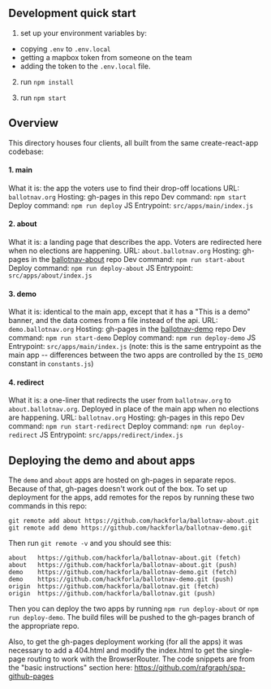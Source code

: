 ## Development quick start

1. set up your environment variables by:
  - copying `.env` to `.env.local`
  - getting a mapbox token from someone on the team
  - adding the token to the `.env.local` file.

2. run `npm install`

3. run `npm start`

## Overview

This directory houses four clients, all built from the same create-react-app codebase:

#### 1. main

What it is: the app the voters use to find their drop-off locations
URL: `ballotnav.org`
Hosting: gh-pages in this repo
Dev command: `npm start`
Deploy command: `npm run deploy`
JS Entrypoint: `src/apps/main/index.js`

#### 2. about

What it is: a landing page that describes the app. Voters are redirected here when no elections are happening.
URL: `about.ballotnav.org`
Hosting: gh-pages in the [ballotnav-about](https://github.com/hackforla/ballotnav-about) repo
Dev command: `npm run start-about`
Deploy command: `npm run deploy-about`
JS Entrypoint: `src/apps/about/index.js`

#### 3. demo

What it is: identical to the main app, except that it has a "This is a demo" banner, and the data comes from a file instead of the api.
URL: `demo.ballotnav.org`
Hosting: gh-pages in the [ballotnav-demo](https://github.com/hackforla/ballotnav-demo) repo
Dev command: `npm run start-demo`
Deploy command: `npm run deploy-demo`
JS Entrypoint: `src/apps/main/index.js` (note: this is the same entrypoint as the main app -- differences between the two apps are controlled by the `IS_DEMO` constant in `constants.js`)

#### 4. redirect

What it is: a one-liner that redirects the user from `ballotnav.org` to `about.ballotnav.org`. Deployed in place of the main app when no elections are happening.
URL: `ballotnav.org`
Hosting: gh-pages in this repo
Dev command: `npm run start-redirect`
Deploy command: `npm run deploy-redirect`
JS Entrypoint: `src/apps/redirect/index.js`

## Deploying the demo and about apps

The `demo` and `about` apps are hosted on gh-pages in separate repos. Because of that, gh-pages doesn't work out of the box. To set up deployment for the apps, add remotes for the repos by running these two commands in this repo:
```
git remote add about https://github.com/hackforla/ballotnav-about.git
git remote add demo https://github.com/hackforla/ballotnav-demo.git
```

Then run `git remote -v` and you should see this:
```
about	https://github.com/hackforla/ballotnav-about.git (fetch)
about	https://github.com/hackforla/ballotnav-about.git (push)
demo	https://github.com/hackforla/ballotnav-demo.git (fetch)
demo	https://github.com/hackforla/ballotnav-demo.git (push)
origin	https://github.com/hackforla/ballotnav.git (fetch)
origin	https://github.com/hackforla/ballotnav.git (push)
```

Then you can deploy the two apps by running `npm run deploy-about` or `npm run deploy-demo`. The build files will be pushed to the gh-pages branch of the appropriate repo.

Also, to get the gh-pages deployment working (for all the apps) it was necessary to add a 404.html and modify the index.html to get the single-page routing to work with the BrowserRouter. The code snippets are from the "basic instructions" section here: https://github.com/rafgraph/spa-github-pages
